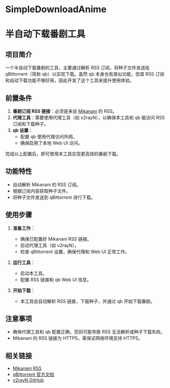 # SimpleDownloadAnime

# 半自动下载番剧工具

## 项目简介
一个半自动下载番剧的工具，主要通过解析 RSS 订阅，将种子文件发送给 qBittorrent（简称 qb）以实现下载。虽然 qb 本身也有类似功能，但其 RSS 订阅和自动下载功能不够好用，因此开发了这个工具来提升使用体验。

## 前置条件

1. **番剧订阅 RSS 链接**：必须是来自 [Mikanani](https://mikanani.me/) 的 RSS。
2. **代理工具**：需要使用代理工具（如 v2rayN），以确保本工具和 qb 能访问 RSS 订阅和下载种子。
3. **qb 设置**：
    - 配置 qb 使用代理访问外网。
    - 确保启用了本地 Web UI 访问。

完成以上配置后，即可使用本工具实现更高效的番剧下载。

## 功能特性
- 自动解析 Mikanani 的 RSS 订阅。
- 根据订阅内容获取种子文件。
- 将种子文件发送到 qBittorrent 进行下载。

## 使用步骤

1. **准备工作**：
    - 确保已配置好 Mikanani RSS 链接。
    - 启动代理工具（如 v2rayN）。
    - 检查 qBittorrent 设置，确保代理和 Web UI 正常工作。

2. **运行工具**：
    - 启动本工具。
    - 配置 RSS 链接和 qb Web UI 信息。

3. **开始下载**：
    - 本工具会自动解析 RSS 链接，下载种子，并通过 qb 开始下载番剧。

## 注意事项
- 确保代理工具和 qb 配置正确，否则可能导致 RSS 无法解析或种子下载失败。
- Mikanani 的 RSS 链接为 HTTPS，需保证网络环境支持 HTTPS。

## 相关链接
- [Mikanani RSS](https://mikanani.me/)
- [qBittorrent 官方文档](https://www.qbittorrent.org/)
- [v2rayN GitHub](https://github.com/2dust/v2rayN)

